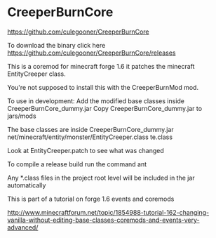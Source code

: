 CreeperBurnCore
===============

https://github.com/culegooner/CreeperBurnCore

To download the binary click here https://github.com/culegooner/CreeperBurnCore/releases

This is a coremod for minecraft forge 1.6
it patches the minecraft EntityCreeper class.

You're not supposed to install this with the CreeperBurnMod mod.

To use in development:
Add the modified base classes inside CreeperBurnCore_dummy.jar
Copy CreeperBurnCore_dummy.jar to jars/mods

The base classes are inside CreeperBurnCore_dummy.jar
net/minecraft/entity/monster/EntityCreeper.class
te.class

Look at EntityCreeper.patch to see what was changed

To compile a release build
run the command ant

Any *.class files in the project root level will be included in the jar automatically

This is part of a tutorial on forge 1.6 events and coremods

http://www.minecraftforum.net/topic/1854988-tutorial-162-changing-vanilla-without-editing-base-classes-coremods-and-events-very-advanced/


